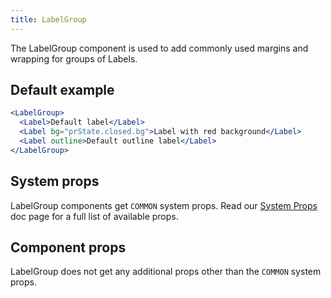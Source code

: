 ```yaml
---
title: LabelGroup
---
```


The LabelGroup component is used to add commonly used margins and wrapping for groups of Labels.

## Default example

```jsx live
<LabelGroup>
  <Label>Default label</Label>
  <Label bg="prState.closed.bg">Label with red background</Label>
  <Label outline>Default outline label</Label>
</LabelGroup>
```

## System props

LabelGroup components get `COMMON` system props. Read our [System Props](/system-props) doc page for a full list of available props.

## Component props

LabelGroup does not get any additional props other than the `COMMON` system props.
